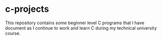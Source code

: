 # c-projects
This repository contains some beginner level C programs that I have document as I continue to work and learn C during my technical university course.
